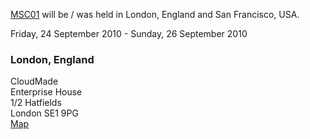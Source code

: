 <!-- Name: MapnikCodeSprint/MCS01/Location -->
<!-- Version: 5 -->
<!-- Last-Modified: 2010/09/25 09:27:07 -->
<!-- Author: migurski -->
[MSC01](MapnikCodeSprint_MCS01) will be / was held in London, England and San Francisco, USA. 

Friday, 24 September 2010 - Sunday, 26 September 2010

### London, England

CloudMade  
Enterprise House  
1/2 Hatfields  
London 
SE1 9PG  
[Map](http://osm.org/go/euu4oTw8O--?m)
